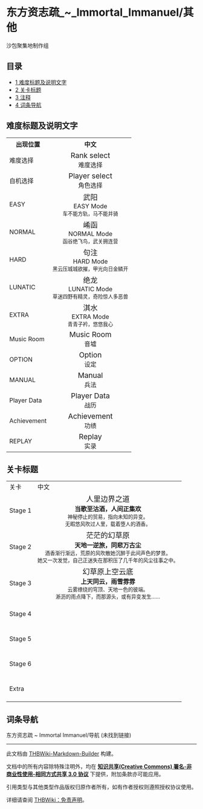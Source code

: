 # 东方资志疏_~_Immortal_Immanuel/其他

<!-- source html: G:\repos\THBWiki-Markdown-Builder\THBWikiMarkdown\Temp\main\0\09\ns0%3A%E4%B8%9C%E6%96%B9%E8%B5%84%E5%BF%97%E7%96%8F_%7E_Immortal_Immanuel%2F%E5%85%B6%E4%BB%96.html -->

沙包聚集地制作组


## 目录

- [1 难度标题及说明文字](#难度标题及说明文字)
- [2 关卡标题](#关卡标题)
- [3 注释](#注释)
- [4 词条导航](#词条导航)





## 难度标题及说明文字

<table>

<tbody><tr>
<th>出现位置</th>
<th>中文
</th></tr>
<tr>
<td>难度选择</td>
<td><center><big>Rank select</big><br>难度选择</center>
</td></tr>
<tr>
<td>自机选择</td>
<td><center><big>Player select</big><br>角色选择</center>
</td></tr>
<tr>
<td>EASY</td>
<td><center><big>武阳</big><br>EASY Mode<br><small>车不能方轨，马不能并骑</small></center>
</td></tr>
<tr>
<td>NORMAL</td>
<td><center><big>崤函</big><br>NORMAL Mode<br><small>函谷绝飞鸟，武关拥连营</small></center>
</td></tr>
<tr>
<td>HARD</td>
<td><center><big>句注</big><br>HARD Mode<br><small>黑云压城城欲摧，甲光向日金鳞开</small></center>
</td></tr>
<tr>
<td>LUNATIC</td>
<td><center><big>绝龙</big><br>LUNATIC Mode<br><small>草迷四野有精灵，奇险惊人多恶兽</small></center>
</td></tr>
<tr>
<td>EXTRA</td>
<td><center><big>淇水</big><br>EXTRA Mode<br><small>青青子衿，悠悠我心</small></center>
</td></tr>
<tr>
<td>Music Room</td>
<td><center><big>Music Room</big><br>音墟</center>
</td></tr>
<tr>
<td>OPTION</td>
<td><center><big>Option</big><br>设定</center>
</td></tr>
<tr>
<td>MANUAL</td>
<td><center><big>Manual</big><br>兵法</center>
</td></tr>
<tr>
<td>Player Data</td>
<td><center><big>Player Data</big><br>战历</center>
</td></tr>
<tr>
<td>Achievement</td>
<td><center><big>Achievement</big><br>功绩</center>
</td></tr>
<tr>
<td>REPLAY</td>
<td><center><big>Replay</big><br>实录</center>
</td></tr>
</tbody></table>



## 关卡标题

<table>

<tbody><tr>
<td>关卡</td>
<td>中文
</td></tr>
<tr>
<td>Stage 1</td>
<td><center><big>人里边界之道</big><br><b>当歌至沽酒，人间正集欢</b><br><small>神秘停止的贸易，指向未知的异变。</small><br><small>无暇悠风吹过人里，载着堕人的酒香。</small></center>
</td></tr>
<tr>
<td>Stage 2</td>
<td><center><big>茫茫的幻草原</big><br><b>天地一逆旅，同悲万古尘</b><br><small>酒香渐行渐远，荒原的风吹散她沉醉于此间声色的梦景。</small><br><small>她又一次发觉，自己正迷失在那积压了几千年的风尘往事之中。</small></center>
</td></tr>
<tr>
<td>Stage 3</td>
<td><center><big>幻草原上空云底</big><br><b>上天同云，雨雪雰雰</b><br><small>云雾缭绕的穹顶、天地一色的彼端。</small><br><small>淅沥的雨点降下，而那源头，或有异变发生……</small></center>
</td></tr>
<tr>
<td>Stage 4</td>
<td><center><big></big><br><br><small></small><br><small></small></center>
</td></tr>
<tr>
<td>Stage 5</td>
<td><center><big></big><br><br><small></small><br><small></small></center>
</td></tr>
<tr>
<td>Stage 6</td>
<td><center><big></big><br><br><small></small><br><small></small></center>
</td></tr>
<tr>
<td>Extra</td>
<td><center><big></big><br><br><small></small><br><small></small></center>
</td></tr></tbody></table>




## 词条导航
  
东方资志疏 ~ Immortal Immanuel/导航 (未找到链接)
  





---

此文档由 [THBWiki-Markdown-Builder](https://github.com/Delsin-Yu/THBWiki-Markdown-Builder) 构建。

文档中的所有内容除特殊注明外，均在 [**知识共享(Creative Commons) 署名-非商业性使用-相同方式共享 3.0 协议**](https://creativecommons.org/licenses/by-sa/3.0/deed.zh-hans) 下提供，附加条款亦可能应用。

引用类型与其他类型作品版权归原作者所有，如有作者授权则遵照授权协议使用。

详细请查阅 [THBWiki：免责声明](https://thbwiki.cc/THBWiki:%E5%85%8D%E8%B4%A3%E5%A3%B0%E6%98%8E)。

